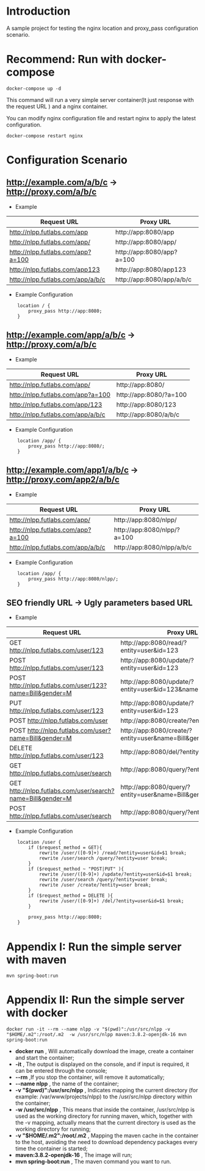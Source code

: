 # Introduction

A sample project for testing the nginx location and proxy_pass configuration scenario.

# Recommend: Run with docker-compose

```
docker-compose up -d
```

This command will run a very simple server container(It just response with the request URL ) and a nginx container. 

You can modify nginx configuration file and restart nginx to apply the latest configuration.

```
docker-compose restart nginx
```

# Configuration Scenario

## http://example.com/a/b/c -> http://proxy.com/a/b/c

* Example

Request URL | Proxy URL
-- | -- |
http://nlpp.futlabs.com/app | http://app:8080/app
http://nlpp.futlabs.com/app/ | http://app:8080/app/
http://nlpp.futlabs.com/app?a=100 | http://app:8080/app?a=100
http://nlpp.futlabs.com/app123 | http://app:8080/app123
http://nlpp.futlabs.com/app/a/b/c | http://app:8080/app/a/b/c

* Example Configuration

```
    location / {
        proxy_pass http://app:8080;
    }
```

## http://example.com/app/a/b/c -> http://proxy.com/a/b/c

* Example

Request URL | Proxy URL
-- | -- |
http://nlpp.futlabs.com/app/ | http://app:8080/
http://nlpp.futlabs.com/app?a=100 | http://app:8080/?a=100
http://nlpp.futlabs.com/app/123 | http://app:8080/123
http://nlpp.futlabs.com/app/a/b/c | http://app:8080/a/b/c

* Example Configuration

```
    location /app/ {
        proxy_pass http://app:8080/;
    }
```

## http://example.com/app1/a/b/c -> http://proxy.com/app2/a/b/c

* Example

Request URL | Proxy URL
-- | -- |
http://nlpp.futlabs.com/app/ | http://app:8080/nlpp/
http://nlpp.futlabs.com/app?a=100 | http://app:8080/nlpp/?a=100
http://nlpp.futlabs.com/app/a/b/c | http://app:8080/nlpp/a/b/c

* Example Configuration

```
    location /app/ {
        proxy_pass http://app:8080/nlpp/;
    }
```

## SEO friendly URL -> Ugly parameters based URL

* Example

Request URL | Proxy URL
-- | -- |
GET http://nlpp.futlabs.com/user/123 | http://app:8080/read/?entity=user&id=123
POST http://nlpp.futlabs.com/user/123 | http://app:8080/update/?entity=user&id=123
POST http://nlpp.futlabs.com/user/123?name=Bill&gender=M | http://app:8080/update/?entity=user&id=123&name=Bill&gender=M
PUT http://nlpp.futlabs.com/user/123 | http://app:8080/update/?entity=user&id=123
POST http://nlpp.futlabs.com/user | http://app:8080/create/?entity=user
POST http://nlpp.futlabs.com/user?name=Bill&gender=M | http://app:8080/create/?entity=user&name=Bill&gender=M
DELETE http://nlpp.futlabs.com/user/123 | http://app:8080/del/?entity=user&id=123
GET http://nlpp.futlabs.com/user/search | http://app:8080/query/?entity=user
GET http://nlpp.futlabs.com/user/search?name=Bill&gender=M | http://app:8080/query/?entity=user&name=Bill&gender=M
POST http://nlpp.futlabs.com/user/search | http://app:8080/query/?entity=user


* Example Configuration

```
    location /user {
        if ($request_method = GET){
            rewrite /user/([0-9]+) /read/?entity=user&id=$1 break;
            rewrite /user/search /query/?entity=user break;
        }
        if ($request_method ~ "POST|PUT" ){
            rewrite /user/([0-9]+) /update/?entity=user&id=$1 break;
            rewrite /user/search /query/?entity=user break;
            rewrite /user /create/?entity=user break;
        }
        if ($request_method = DELETE ){
            rewrite /user/([0-9]+) /del/?entity=user&id=$1 break;
        }
        
        proxy_pass http://app:8080;
    }
```


# Appendix I: Run the simple server with maven

```
mvn spring-boot:run
```

# Appendix II: Run the simple server with docker

```
docker run -it --rm --name nlpp -v "$(pwd)":/usr/src/nlpp -v "$HOME/.m2":/root/.m2  -w /usr/src/nlpp maven:3.8.2-openjdk-16 mvn spring-boot:run
```

* **docker run** , Will automatically download the image, create a container and start the container;
* **-it** , The output is displayed on the console, and if input is required, it can be entered through the console;
* **--rm** ,If you stop the container, will remove it automatically;
* **--name nlpp** , the name of the container;
* **-v "$(pwd)":/usr/src/nlpp** , Indicates mapping the current directory (for example: /var/www/projects/nlpp) to the /usr/src/nlpp directory within the container;
* **-w /usr/src/nlpp** , This means that inside the container, /usr/src/nlpp is used as the working directory for running maven, which, together with the -v mapping, actually means that the current directory is used as the working directory for running;
* **-v "$HOME/.m2":/root/.m2** , Mapping the maven cache in the container to the host, avoiding the need to download dependency packages every time the container is started;
* **maven:3.8.2-openjdk-16** , The image will run;
* **mvn spring-boot:run** , The maven command you want to run.


